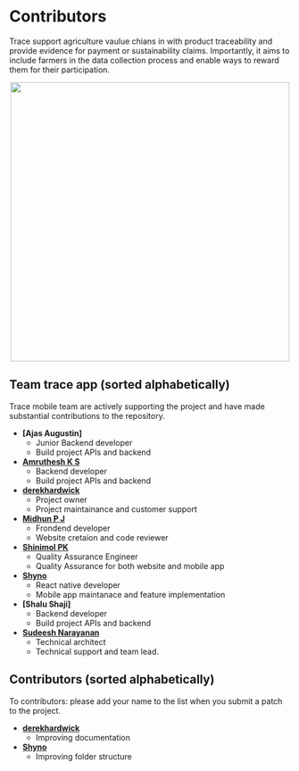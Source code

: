 Contributors
============================
Trace support agriculture vaulue chians in with product traceability and provide evidence for payment or sustainability claims. Importantly, it aims to include farmers in the data collection process and enable ways to reward them for their participation.

<p align="center">
  <img src="https://contributors-img.web.app/image?repo=Fairfood/trace-app" width = 500/>
</p>

Team trace app  (sorted alphabetically)
---------------------------------------
Trace mobile team are actively supporting the project and have made substantial contributions to the repository.<br>

* **[Ajas Augustin]**
   * Junior Backend developer
   * Build project APIs and backend
* **[Amruthesh K S](https://github.com/eashwerks-fairfood)**
   * Backend developer
   * Build project APIs and backend 
* **[derekhardwick](https://github.com/derekhardwick)**
   * Project owner
   * Project maintainance and customer support
* **[Midhun P J](https://github.com/midhunfairfood)**
   * Frondend developer
   * Website cretaion and code reviewer
* **[Shinimol PK](https://github.com/Shinimol27)**
   * Quality Assurance Engineer
   * Quality Assurance for both website and mobile app
* **[Shyno](https://github.com/shynofairfoood)**
   * React native developer
   * Mobile app maintanace and feature implementation
* **[Shalu Shaji]**
   * Backend developer
   * Build project APIs and backend 
* **[Sudeesh Narayanan](https://github.com/sudeeshnarayanan)**
   * Technical architect
   * Technical support and team lead.
 
     


Contributors  (sorted alphabetically)
-------------------------------------
To contributors: please add your name to the list when you submit a patch to the project.

* **[derekhardwick](https://github.com/derekhardwick)**
   * Improving documentation
* **[Shyno](https://github.com/shynofairfoood)**
   * Improving folder structure
